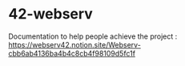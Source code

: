 # 42-webserv
Documentation to help people achieve the project :
https://webserv42.notion.site/Webserv-cbb6ab4136ba4b4c8cb4f98109d5fc1f
